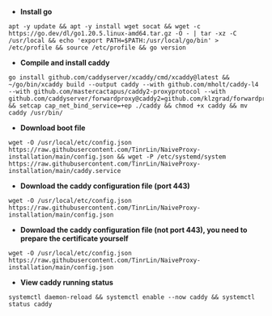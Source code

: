 - **Install go**
```
apt -y update && apt -y install wget socat && wget -c https://go.dev/dl/go1.20.5.linux-amd64.tar.gz -O - | tar -xz -C /usr/local && echo 'export PATH=$PATH:/usr/local/go/bin' > /etc/profile && source /etc/profile && go version 
```
- **Compile and install caddy**
```
go install github.com/caddyserver/xcaddy/cmd/xcaddy@latest && ~/go/bin/xcaddy build --output caddy --with github.com/mholt/caddy-l4 --with github.com/mastercactapus/caddy2-proxyprotocol --with github.com/caddyserver/forwardproxy@caddy2=github.com/klzgrad/forwardproxy@naive && setcap cap_net_bind_service=+ep ./caddy && chmod +x caddy && mv caddy /usr/bin/
```

- **Download boot file**
```
wget -O /usr/local/etc/config.json https://raw.githubusercontent.com/TinrLin/NaiveProxy-installation/main/config.json && wget -P /etc/systemd/system https://raw.githubusercontent.com/TinrLin/NaiveProxy-installation/main/caddy.service
```
- **Download the caddy configuration file (port 443)**
```
wget -O /usr/local/etc/config.json https://raw.githubusercontent.com/TinrLin/NaiveProxy-installation/main/config.json
```
- **Download the caddy configuration file (not port 443), you need to prepare the certificate yourself**
```
wget -O /usr/local/etc/config.json https://raw.githubusercontent.com/TinrLin/NaiveProxy-installation/main/config.json
```
- **View caddy running status**

```
systemctl daemon-reload && systemctl enable --now caddy && systemctl status caddy
```
